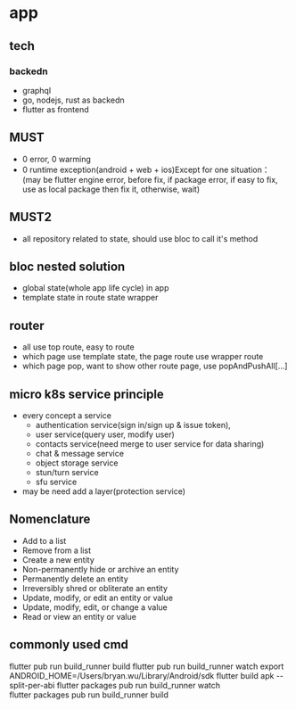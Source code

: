 # app

## tech

### backedn

* graphql
* go, nodejs, rust as backedn
* flutter as frontend

## MUST

* 0 error, 0 warming
* 0 runtime exception(android + web + ios)Except for one situation： (may be flutter engine error, before fix, if package error, if easy to fix, use as local package then fix it, otherwise, wait)

## MUST2

* all repository related to state, should use bloc to call it's method

## bloc nested solution

* global state(whole app life cycle) in app
* template state in route state wrapper

## router

* all use top route, easy to route
* which page use template state, the page route use wrapper route
* which page pop, want to show other route page, use popAndPushAll[...]

## micro k8s service principle

* every concept a service
  * authentication service(sign in/sign up & issue token), 
  * user service(query user, modify user)
  * contacts service(need merge to user service for data sharing)
  * chat & message service
  * object storage service
  * stun/turn service
  * sfu service
* may be need add a layer(protection service)


## Nomenclature

* Add to a list
* Remove from a list
* Create a new entity
* Non-permanently hide or archive an entity
* Permanently delete an entity
* Irreversibly shred or obliterate an entity
* Update, modify, or edit an entity or value
* Update, modify, edit, or change a value
* Read or view an entity or value



## commonly used cmd

flutter pub run build_runner build
flutter pub run build_runner watch
export ANDROID_HOME=/Users/bryan.wu/Library/Android/sdk
flutter build apk --split-per-abi
flutter packages pub run build_runner watch    
flutter packages pub run build_runner build    


